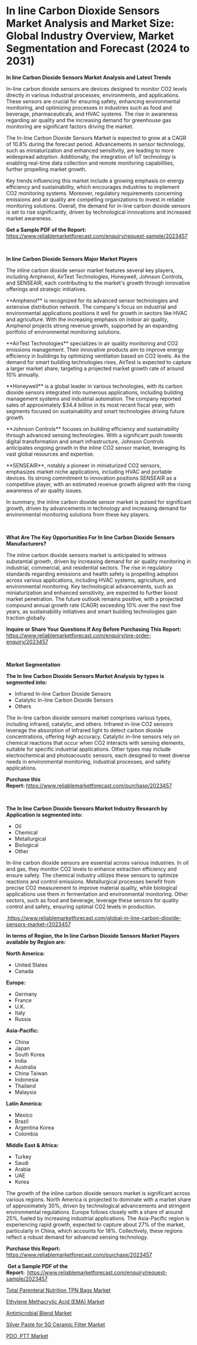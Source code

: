 <p><h1>In line Carbon Dioxide Sensors Market Analysis and Market Size: Global Industry Overview, Market Segmentation and Forecast (2024 to 2031)</h1></p><p><strong>In line Carbon Dioxide Sensors Market Analysis and Latest Trends</strong></p>
<p><p>In-line carbon dioxide sensors are devices designed to monitor CO2 levels directly in various industrial processes, environments, and applications. These sensors are crucial for ensuring safety, enhancing environmental monitoring, and optimizing processes in industries such as food and beverage, pharmaceuticals, and HVAC systems. The rise in awareness regarding air quality and the increasing demand for greenhouse gas monitoring are significant factors driving the market.</p><p>The In-line Carbon Dioxide Sensors Market is expected to grow at a CAGR of 10.8% during the forecast period. Advancements in sensor technology, such as miniaturization and enhanced sensitivity, are leading to more widespread adoption. Additionally, the integration of IoT technology is enabling real-time data collection and remote monitoring capabilities, further propelling market growth. </p><p>Key trends influencing this market include a growing emphasis on energy efficiency and sustainability, which encourages industries to implement CO2 monitoring systems. Moreover, regulatory requirements concerning emissions and air quality are compelling organizations to invest in reliable monitoring solutions. Overall, the demand for in-line carbon dioxide sensors is set to rise significantly, driven by technological innovations and increased market awareness.</p></p>
<p><strong>Get a Sample PDF of the Report:&nbsp;</strong> <a href="https://www.reliablemarketforecast.com/enquiry/request-sample/2023457?utm_campaign=1755&utm_medium=2&utm_source=Github&utm_content=ia&utm_term=28102024&utm_id=in-line-carbon-dioxide-sensors">https://www.reliablemarketforecast.com/enquiry/request-sample/2023457</a></p>
<p>&nbsp;</p>
<p><strong>In line Carbon Dioxide Sensors Major Market Players</strong></p>
<p><p>The inline carbon dioxide sensor market features several key players, including Amphenol, AirTest Technologies, Honeywell, Johnson Controls, and SENSEAIR, each contributing to the market's growth through innovative offerings and strategic initiatives.</p><p>**Amphenol** is recognized for its advanced sensor technologies and extensive distribution network. The company's focus on industrial and environmental applications positions it well for growth in sectors like HVAC and agriculture. With the increasing emphasis on indoor air quality, Amphenol projects strong revenue growth, supported by an expanding portfolio of environmental monitoring solutions.</p><p>**AirTest Technologies** specializes in air quality monitoring and CO2 emissions management. Their innovative products aim to improve energy efficiency in buildings by optimizing ventilation based on CO2 levels. As the demand for smart building technologies rises, AirTest is expected to capture a larger market share, targeting a projected market growth rate of around 10% annually.</p><p>**Honeywell** is a global leader in various technologies, with its carbon dioxide sensors integrated into numerous applications, including building management systems and industrial automation. The company reported sales of approximately $34.4 billion in its most recent fiscal year, with segments focused on sustainability and smart technologies driving future growth.</p><p>**Johnson Controls** focuses on building efficiency and sustainability through advanced sensing technologies. With a significant push towards digital transformation and smart infrastructure, Johnson Controls anticipates ongoing growth in the inline CO2 sensor market, leveraging its vast global resources and expertise.</p><p>**SENSEAIR**, notably a pioneer in miniaturized CO2 sensors, emphasizes market niche applications, including HVAC and portable devices. Its strong commitment to innovation positions SENSEAIR as a competitive player, with an estimated revenue growth aligned with the rising awareness of air quality issues.</p><p>In summary, the inline carbon dioxide sensor market is poised for significant growth, driven by advancements in technology and increasing demand for environmental monitoring solutions from these key players.</p></p>
<p>&nbsp;</p>
<p><strong>What Are The Key Opportunities For In line Carbon Dioxide Sensors Manufacturers?</strong></p>
<p><p>The inline carbon dioxide sensors market is anticipated to witness substantial growth, driven by increasing demand for air quality monitoring in industrial, commercial, and residential sectors. The rise in regulatory standards regarding emissions and health safety is propelling adoption across various applications, including HVAC systems, agriculture, and environmental monitoring. Key technological advancements, such as miniaturization and enhanced sensitivity, are expected to further boost market penetration. The future outlook remains positive, with a projected compound annual growth rate (CAGR) exceeding 10% over the next five years, as sustainability initiatives and smart building technologies gain traction globally.</p></p>
<p><strong>Inquire or Share Your Questions If Any Before Purchasing This Report:</strong> <a href="https://www.reliablemarketforecast.com/enquiry/pre-order-enquiry/2023457?utm_campaign=1755&utm_medium=2&utm_source=Github&utm_content=ia&utm_term=28102024&utm_id=in-line-carbon-dioxide-sensors">https://www.reliablemarketforecast.com/enquiry/pre-order-enquiry/2023457</a></p>
<p>&nbsp;</p>
<p><strong>Market Segmentation</strong></p>
<p><strong>The In line Carbon Dioxide Sensors Market Analysis by types is segmented into:</strong></p>
<p><ul><li>Infrared In-line Carbon Dioxide Sensors</li><li>Catalytic In-line Carbon Dioxide Sensors</li><li>Others</li></ul></p>
<p><p>The in-line carbon dioxide sensors market comprises various types, including infrared, catalytic, and others. Infrared in-line CO2 sensors leverage the absorption of infrared light to detect carbon dioxide concentrations, offering high accuracy. Catalytic in-line sensors rely on chemical reactions that occur when CO2 interacts with sensing elements, suitable for specific industrial applications. Other types may include electrochemical and photoacoustic sensors, each designed to meet diverse needs in environmental monitoring, industrial processes, and safety applications.</p></p>
<p><strong>Purchase this Report:&nbsp;</strong><a href="https://www.reliablemarketforecast.com/purchase/2023457?utm_campaign=1755&utm_medium=2&utm_source=Github&utm_content=ia&utm_term=28102024&utm_id=in-line-carbon-dioxide-sensors">https://www.reliablemarketforecast.com/purchase/2023457</a></p>
<p>&nbsp;</p>
<p><strong>The In line Carbon Dioxide Sensors Market Industry Research by Application is segmented into:</strong></p>
<p><ul><li>Oil</li><li>Chemical</li><li>Metallurgical</li><li>Biological</li><li>Other</li></ul></p>
<p><p>In-line carbon dioxide sensors are essential across various industries. In oil and gas, they monitor CO2 levels to enhance extraction efficiency and ensure safety. The chemical industry utilizes these sensors to optimize reactions and control emissions. Metallurgical processes benefit from precise CO2 measurement to improve material quality, while biological applications use them in fermentation and environmental monitoring. Other sectors, such as food and beverage, leverage these sensors for quality control and safety, ensuring optimal CO2 levels in production.</p></p>
<p><a href="https://www.reliablemarketforecast.com/global-in-line-carbon-dioxide-sensors-market-r2023457?utm_campaign=1755&utm_medium=2&utm_source=Github&utm_content=ia&utm_term=28102024&utm_id=in-line-carbon-dioxide-sensors">&nbsp;https://www.reliablemarketforecast.com/global-in-line-carbon-dioxide-sensors-market-r2023457</a></p>
<p><strong>In terms of Region, the In line Carbon Dioxide Sensors Market Players available by Region are:</strong></p>
<p>
    <p> <strong> North America: </strong>
        <ul>
            <li>United States</li>
            <li>Canada</li>
        </ul>
        </p> 
    <p> <strong> Europe: </strong>
        <ul>
            <li>Germany</li>
            <li>France</li>
            <li>U.K.</li>
            <li>Italy</li>
            <li>Russia</li>
        </ul>
        </p> 
    <p> <strong> Asia-Pacific: </strong>
        <ul>
            <li>China</li>
            <li>Japan</li>
            <li>South Korea</li>
            <li>India</li>
            <li>Australia</li>
            <li>China Taiwan</li>
            <li>Indonesia</li>
            <li>Thailand</li>
            <li>Malaysia</li>
        </ul>
        </p> 
    <p> <strong> Latin America: </strong>
        <ul>
            <li>Mexico</li>
            <li>Brazil</li>
            <li>Argentina Korea</li>
            <li>Colombia</li>
        </ul>
        </p> 
    <p> <strong> Middle East & Africa: </strong>
        <ul>
            <li>Turkey</li>
            <li>Saudi</li>
            <li>Arabia</li>
            <li>UAE</li>
            <li>Korea</li>
        </ul>
    </p>
    </p>
<p><p>The growth of the inline carbon dioxide sensors market is significant across various regions. North America is projected to dominate with a market share of approximately 30%, driven by technological advancements and stringent environmental regulations. Europe follows closely with a share of around 25%, fueled by increasing industrial applications. The Asia-Pacific region is experiencing rapid growth, expected to capture about 27% of the market, particularly in China, which accounts for 18%. Collectively, these regions reflect a robust demand for advanced sensing technology.</p></p>
<p><strong>Purchase this Report: </strong><a href="https://www.reliablemarketforecast.com/purchase/2023457?utm_campaign=1755&utm_medium=2&utm_source=Github&utm_content=ia&utm_term=28102024&utm_id=in-line-carbon-dioxide-sensors">https://www.reliablemarketforecast.com/purchase/2023457</a></p>
<p>&nbsp;<strong>Get a Sample PDF of the Report:&nbsp;&nbsp;</strong><a href="https://www.reliablemarketforecast.com/enquiry/request-sample/2023457?utm_campaign=1755&utm_medium=2&utm_source=Github&utm_content=ia&utm_term=28102024&utm_id=in-line-carbon-dioxide-sensors">https://www.reliablemarketforecast.com/enquiry/request-sample/2023457</a></p>
<p><strong></strong></p>
<p><p><a href="https://github.com/JudyWalsh475/Market-Research-Report-List-1/blob/main/total-parenteral-nutrition-tpn-bags-market.md?utm_campaign=1755&utm_medium=2&utm_source=Github&utm_content=ia&utm_term=28102024&utm_id=in-line-carbon-dioxide-sensors">Total Parenteral Nutrition TPN Bags Market</a></p><p><a href="https://www.linkedin.com/pulse/ethylene-methacrylic-acid-ema-sector-surge-46-growth-roadmap-tezhf?trk=public_post_embed_feed-article-content&utm_campaign=1755&utm_medium=2&utm_source=Github&utm_content=ia&utm_term=28102024&utm_id=in-line-carbon-dioxide-sensors">Ethylene Methacrylic Acid (EMA) Market</a></p><p><a href="https://www.linkedin.com/pulse/consumer-behavior-shifts-antimicrobial-blend-market-demand-pxkle?utm_campaign=1755&utm_medium=2&utm_source=Github&utm_content=ia&utm_term=28102024&utm_id=in-line-carbon-dioxide-sensors">Antimicrobial Blend Market</a></p><p><a href="https://www.linkedin.com/pulse/silver-paste-5g-ceramic-filter-market-trends-insights-type-iuhle?utm_campaign=1755&utm_medium=2&utm_source=Github&utm_content=ia&utm_term=28102024&utm_id=in-line-carbon-dioxide-sensors">Silver Paste for 5G Ceramic Filter Market</a></p><p><a href="https://www.linkedin.com/pulse/pdo-ptt-market-growth-outlook-from-2024-2031-projecting-zm5yf?trk=public_post_embed_feed-article-content&utm_campaign=1755&utm_medium=2&utm_source=Github&utm_content=ia&utm_term=28102024&utm_id=in-line-carbon-dioxide-sensors">PDO, PTT Market</a></p></p>